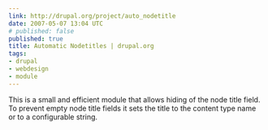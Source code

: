 ```yaml
---
link: http://drupal.org/project/auto_nodetitle
date: 2007-05-07 13:04 UTC
# published: false
published: true
title: Automatic Nodetitles | drupal.org
tags:
- drupal
- webdesign
- module
---
```


This is a small and efficient module that allows hiding of the node title field. To prevent
empty node title fields it sets the title to the content type name or to a configurable
string.
